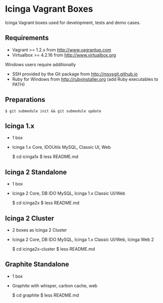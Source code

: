 # Icinga Vagrant Boxes

Icinga Vagrant boxes used for development, tests and demo cases.

## Requirements

* Vagrant >= 1.2.x from http://www.vagrantup.com
* Virtualbox >= 4.2.16 from http://www.virtualbox.org

Windows users require additionally

* SSH provided by the Git package from http://msysgit.github.io
* Ruby for Windows from http://rubyinstaller.org (add Ruby executables to PATH)

## Preparations

    $ git submodule init && git submodule update

## Icinga 1.x

* 1 box
* Icinga 1.x Core, IDOUtils MySQL, Classic UI, Web

    $ cd icinga1x
    $ less README.md

## Icinga 2 Standalone

* 1 box
* Icinga 2 Core, DB IDO MySQL, Icinga 1.x Classic UI/Web

    $ cd icinga2x
    $ less README.md

## Icinga 2 Cluster

* 2 boxes as Icinga 2 Cluster
* Icinga 2 Core, DB IDO MySQL, Icinga 1.x Classic UI/Web, Icinga Web 2

    $ cd icinga2x-cluster
    $ less README.md

## Graphite Standalone

* 1 box
* Graphite with whisper, carbon cache, web

    $ cd graphite
    $ less README.md

